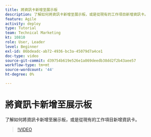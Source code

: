 ```yaml
---
title: 將資訊卡新增至展示板
description: 了解如何將資訊卡新增至展示板，或是從現有的工作項目新增資訊卡。
feature: Agile
activity: deploy
type: Tutorial
team: Technical Marketing
kt: 10810
role: User, Leader
level: Beginner
exl-id: 86bdeadc-ab72-4936-bc3a-45079d7a4ce1
doc-type: video
source-git-commit: d39754b619e526e1a869deedb38dd2f2b43aee57
workflow-type: tm+mt
source-wordcount: '44'
ht-degree: 0%

---
```


# 將資訊卡新增至展示板

了解如何將資訊卡新增至展示板，或是從現有的工作項目新增資訊卡。

>[!VIDEO](https://video.tv.adobe.com/v/346617)
